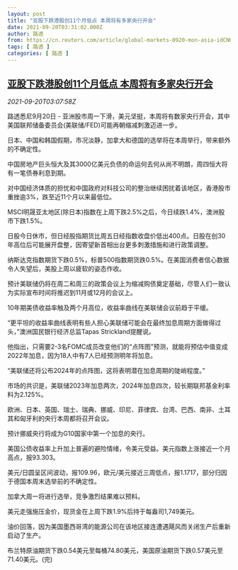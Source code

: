 ```yaml
---
layout: post
title: "亚股下跌港股创11个月低点 本周将有多家央行开会"
date: 2021-09-20T03:31:02.000Z
author: 路透
from: https://cn.reuters.com/article/global-markets-0920-mon-asia-idCNKBS2GG03F
tags: [ 路透 ]
categories: [ 路透 ]
---
```

<!--1632108662000-->
[亚股下跌港股创11个月低点 本周将有多家央行开会](https://cn.reuters.com/article/global-markets-0920-mon-asia-idCNKBS2GG03F)
------

<div>
<div><i>2021-09-20T03:07:58Z</i></div><p>路透悉尼9月20日 - 亚洲股市周一下滑，美元坚挺，本周将有数家央行开会，其中美国联邦储备委员会(美联储/FED)可能再朝缩减刺激迈进一步。</p><p>日本、中国和韩国假期，市况淡静，加拿大和德国的选举将在本周举行，带来额外的不确定性。</p><p>中国房地产巨头恒大及其3000亿美元负债的命运何去何从尚不明朗，周四恒大将有一笔债券利息到期。 </p><p>对中国经济体质的担忧和中国政府对科技公司的整治继续困扰着该地区，香港股市重挫逾3%，跌至近11个月以来最低位。</p><p>MSCI明晟亚太地区(除日本)指数在上周下跌2.5%之后，今日续跌1.4%，澳洲股市下跌1.5%。</p><p>日股今日休市，但日经股指期货比周五日经指数收盘价低出400点。日股在创30年高位后可能展开盘整，因寄望新首相出台更多刺激措施和进行政策调整。</p><p>纳斯达克指数期货下跌0.5%，标普500指数期货跌0.5%。在美国消费者信心数据令人失望后，美股上周以疲软的姿态作收。</p><p>预计美联储仍将在周二和周三的政策会议上为缩减购债奠定基础，尽管人们一致认为实际宣布时间将推迟到11月或12月的会议上。</p><p>10年期美债收益率触及两个月高位，收益率曲线在美联储会议前趋于平缓。</p><p>“更平坦的收益率曲线表明有些人担心美联储可能会在最终加息周期方面做得过头，”澳洲国民银行经济总监Tapas Strickland提醒说。</p><p>他指出，只需要2-3名FOMC成员改变他们的“点阵图”预测，就能将预估中值变成2022年加息，因为18人中有7人已经预测明年将加息。</p><p>“美联储还将公布2024年的点阵图，这将表明潜在加息周期的陡峭程度。”</p><p>市场的共识是，美联储2023年加息两次，2024年加息四次，较长期联邦基金利率料为2.125%。</p><p>欧洲、日本、英国、瑞士、瑞典、挪威、印尼、菲律宾、台湾、巴西、南非、土耳其和匈牙利的央行本周都将召开会议。</p><p>预计挪威央行将成为G10国家中第一个加息的央行。</p><p>美国公债收益率上升加上普遍的避险情绪，令美元受益。美元指数上涨接近一个月高点，报93.303。</p><p>美元/日圆呈区间波动，报109.96，欧元/美元接近三周低点，报1.1717，部分归因于德国本周末选举前的不确定性。</p><p>加拿大周一将进行选举，竞争激烈结果难以预料。</p><p>美元走强施压金价，现货金在上周下跌1.9%后持于每盎司1,749美元。</p><p>油价回落，因为美国墨西哥湾的能源公司在该地区接连遭遇飓风而关闭生产后重新启动了生产。</p><p>布兰特原油期货下跌0.54美元至每桶74.80美元，美国原油期货下跌0.57美元至71.40美元。(完)</p>
</div>

